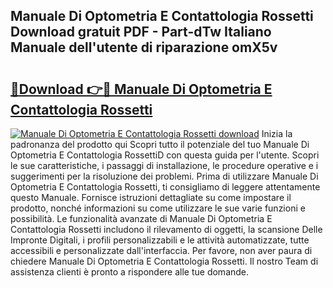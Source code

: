 ## Manuale Di Optometria E Contattologia Rossetti Download gratuit PDF - Part-dTw Italiano Manuale dell'utente di riparazione omX5v

# <h2><a href="http://dfbe8j.blite.top/?on=Manuale+Di+Optometria+E+Contattologia+Rossetti">🔗Download 👉🔴 Manuale Di Optometria E Contattologia Rossetti</a></h2>

[![Manuale Di Optometria E Contattologia Rossetti download](https://i.imgur.com/lujVjoI.png)](http://dfbe8j.blite.top/?on=Manuale+Di+Optometria+E+Contattologia+Rossetti)
Inizia la padronanza del prodotto qui Scopri tutto il potenziale del tuo Manuale Di Optometria E Contattologia RossettiD con questa guida per l'utente. Scopri le sue caratteristiche, i passaggi di installazione, le procedure operative e i suggerimenti per la risoluzione dei problemi. Prima di utilizzare Manuale Di Optometria E Contattologia Rossetti, ti consigliamo di leggere attentamente questo Manuale. Fornisce istruzioni dettagliate su come impostare il prodotto, nonché informazioni su come utilizzare le sue varie funzioni e possibilità. Le funzionalità avanzate di Manuale Di Optometria E Contattologia Rossetti includono il rilevamento di oggetti, la scansione Delle Impronte Digitali, i profili personalizzabili e le attività automatizzate, tutte accessibili e personalizzate dall'interfaccia. Per favore, non aver paura di chiedere Manuale Di Optometria E Contattologia Rossetti. Il nostro Team di assistenza clienti è pronto a rispondere alle tue domande.
